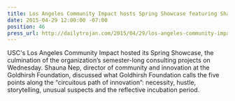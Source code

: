 ```yaml
---
title: Los Angeles Community Impact hosts Spring Showcase featuring Shauna Nep
date: 2015-04-29 12:00:00 -07:00
position: 46
press_url: http://dailytrojan.com/2015/04/29/los-angeles-community-impact-hosts-spring-showcase/
---
```


USC's Los Angeles Community Impact hosted its Spring Showcase, the culmination of the organization’s semester-long consulting projects on Wednesday. Shauna Nep, director of community and innovation at the Goldhirsh Foundation, discussed what Goldhirsh Foundation calls the five points along the “circuitous path of innovation”: necessity, hustle, storytelling, unusual suspects and the reflective incubation period.
